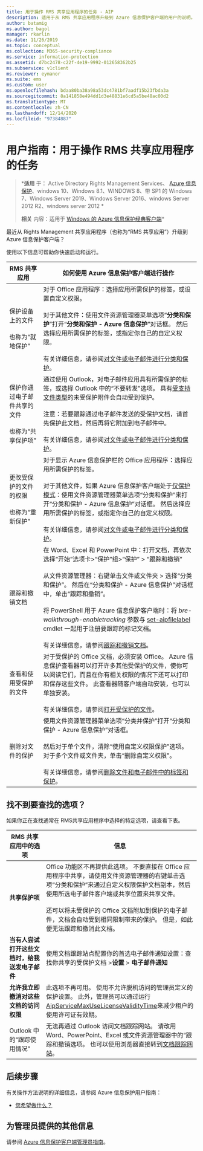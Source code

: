 ```yaml
---
title: 用于操作 RMS 共享应用程序的任务 - AIP
description: 适用于从 RMS 共享应用程序升级到 Azure 信息保护客户端的用户的说明。
author: batamig
ms.author: bagol
manager: rkarlin
ms.date: 11/26/2019
ms.topic: conceptual
ms.collection: M365-security-compliance
ms.service: information-protection
ms.assetid: d7bc2478-c22f-4e19-9992-012658362b25
ms.subservice: v1client
ms.reviewer: eymanor
ms.suite: ems
ms.custom: user
ms.openlocfilehash: bdaa80ba38a98a53dc4781bf7aadf15b23fbda3a
ms.sourcegitcommit: 8a141858e494dd1d3e48831e6cd5a5be48ac00d2
ms.translationtype: MT
ms.contentlocale: zh-CN
ms.lasthandoff: 12/14/2020
ms.locfileid: "97384887"
---
```

# <a name="user-guide-tasks-that-you-used-to-do-with-the-rms-sharing-application"></a>用户指南：用于操作 RMS 共享应用程序的任务

>***适用** 于： Active Directory Rights Management Services、 [Azure 信息保护](https://azure.microsoft.com/pricing/details/information-protection)、windows 10、Windows 8.1、WINDOWS 8、带 SP1 的 Windows 7、Windows Server 2019、Windows Server 2016、windows Server 2012 R2、windows server 2012 *
>
>**相关** 内容：适用于 [Windows 的 Azure 信息保护经典客户端](../faqs.md#whats-the-difference-between-the-azure-information-protection-classic-and-unified-labeling-clients)*

最近从 Rights Management 共享应用程序（也称为“RMS 共享应用”）升级到 Azure 信息保护客户端？ 

使用以下信息可帮助你快速启动和运行。

|RMS 共享应用|如何使用 Azure 信息保护客户端进行操作
|-----------|--------------------|
|保护设备上的文件 <br /><br />也称为“就地保护”|对于 Office 应用程序：选择应用所需保护的标签，或设置自定义权限。<br /><br />对于其他文件：使用文件资源管理器菜单选项“**分类和保护**”打开“**分类和保护 - Azure 信息保护**”对话框。 然后选择应用所需保护的标签，或指定你自己的自定义权限。 <br /><br />有关详细信息，请参阅[对文件或电子邮件进行分类和保护](client-classify-protect.md)。
|保护你通过电子邮件共享的文件 <br /><br />也称为“共享保护项”|通过使用 Outlook，对电子邮件应用具有所需保护的标签，或选择 Outlook 中的“不要转发”选项。 具有[受支持文件类型](https://support.office.com/article/bb643d33-4a3f-4ac7-9770-fd50d95f58dc#FileTypesforIRM)的未受保护附件会自动受到保护。<br /><br />注意：若要跟踪通过电子邮件发送的受保护文档，请首先保护此文档，然后再将它附加到电子邮件中。<br /><br />有关详细信息，请参阅[对文件或电子邮件进行分类和保护](client-classify-protect.md)。
|更改受保护的文件的权限 <br /><br />也称为“重新保护”|对于显示 Azure 信息保护栏的 Office 应用程序：选择应用所需保护的标签。<br /><br />对于其他文件，如果 Azure 信息保护客户端处于[仅保护模式](client-protection-only-mode.md)：使用文件资源管理器菜单选项“分类和保护”来打开“分类和保护 - Azure 信息保护”对话框。 然后选择应用所需保护的标签，或指定你自己的自定义权限。<br /><br />有关详细信息，请参阅[对文件或电子邮件进行分类和保护](client-classify-protect.md)。
|跟踪和撤销文档|在 Word、Excel 和 PowerPoint 中：打开文档，再依次选择“开始”选项卡>“保护”组>“保护” > “跟踪和撤销”<br /><br />从文件资源管理器：右键单击文件或文件夹 > 选择“分类和保护”。 然后在“分类和保护 - Azure 信息保护”对话框中，单击“跟踪和撤销”。 <br /><br />将 PowerShell 用于 Azure 信息保护客户端时：将 *bre-walkthrough-enabletracking* 参数与 [set-aipfilelabel](/powershell/azureinformationprotection/vlatest/set-aipfilelabel) cmdlet 一起用于注册要跟踪的标记文档。<br /><br />有关详细信息，请参阅[跟踪和撤销文档](client-track-revoke.md)。
|查看和使用受保护的文件|对于受保护的 Office 文档，必须安装 Office。 Azure 信息保护查看器可以打开许多其他受保护的文件，使你可以阅读它们，而且在你有相关权限的情况下还可以打印和保存这些文件。 此查看器随客户端自动安装，也可以单独安装。<br /><br />有关详细信息，请参阅[打开受保护的文件](client-view-use-files.md)。
|删除对文件的保护|使用文件资源管理器菜单选项“分类并保护”打开“分类和保护 - Azure 信息保护”对话框。 <br /><br />然后对于单个文件，清除“使用自定义权限保护”选项。 对于多个文件或文件夹，单击“删除自定义权限”。<br /><br />有关详细信息，请参阅[删除文件和电子邮件中的标签和保护](client-remove-label-protection.md)。|

## <a name="cant-find-the-option-youre-looking-for"></a>找不到要查找的选项？

如果你正在查找通常在 RMS共享应用程序中选择的特定选项，请查看下表。

|RMS 共享应用中的选项|信息
|-----------|--------------------|
|**共享保护项**|Office 功能区不再提供此选项。 不要直接在 Office 应用程序中共享，请使用文件资源管理器的右键单击选项“分类和保护”来通过自定义权限保护文档副本，然后使用所选电子邮件客户端或共享位置来共享文件。 <br /><br /> 还可以将未受保护的 Office 文档附加到保护的电子邮件，文档会自动受到相同限制带来的保护。 但是，如此便无法跟踪和撤消此文档。
|**当有人尝试打开这些文档时，给我送发电子邮件**|使用文档跟踪站点配置你的首选电子邮件通知设置：查找你共享的受保护文档 >**设置**  >  **电子邮件通知**
|**允许我立即撤消对这些文档的访问权限**|此选项不再可用。 使用不允许脱机访问的管理员定义的保护设置。 此外，管理员可以通过运行 [AipServiceMaxUseLicenseValidityTime](/powershell/module/aipservice/set-aipservicemaxuselicensevaliditytime)来减少租户的使用许可证有效期。
|Outlook 中的“跟踪使用情况”|无法再通过 Outlook 访问文档跟踪网站。 请改用 Word、PowerPoint、Excel 或文件资源管理器中的“跟踪和撤销选项。 也可以使用浏览器直接转到[文档跟踪网站](https://go.microsoft.com/fwlink/?LinkId=529562)。

## <a name="next-steps"></a>后续步骤
有关操作方法说明的详细信息，请参阅 Azure 信息保护用户指南：

- [您希望做什么？](client-user-guide.md#what-do-you-want-to-do)

## <a name="additional-information-for-administrators"></a>为管理员提供的其他信息    
请参阅 [Azure 信息保护客户端管理员指南](client-admin-guide.md)。

  
